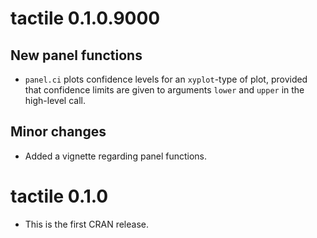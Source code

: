 # tactile 0.1.0.9000
## New panel functions
* `panel.ci` plots confidence levels for an `xyplot`-type of plot, provided
that confidence limits are given to arguments `lower` and `upper` in the
high-level call.

## Minor changes
* Added a vignette regarding panel functions.

# tactile 0.1.0

* This is the first CRAN release.
